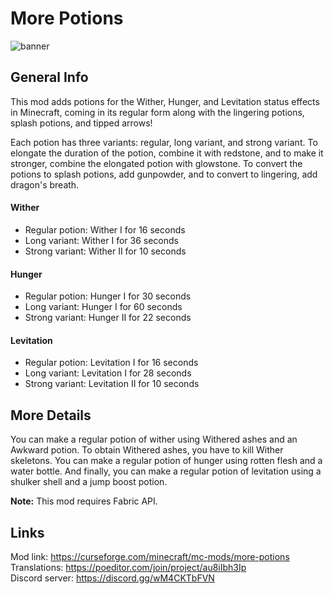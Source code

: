 # More Potions

![banner](https://github.com/SirJain0/WitherPotions/assets/94301223/1e4b0150-5bef-40ff-a44a-431df5039420)

## General Info

This mod adds potions for the Wither, Hunger, and Levitation status effects in Minecraft, coming in its regular form along with the lingering potions, splash potions, and tipped arrows!

Each potion has three variants: regular, long variant, and strong variant.  To elongate the duration of the potion, combine it with redstone, and to make it stronger, combine the elongated potion with glowstone. To convert the potions to splash potions, add gunpowder, and to convert to lingering, add dragon's breath.

#### Wither
- Regular potion: Wither I for 16 seconds
- Long variant: Wither I for 36 seconds
- Strong variant: Wither II for 10 seconds

#### Hunger
- Regular potion: Hunger I for 30 seconds
- Long variant: Hunger I for 60 seconds
- Strong variant: Hunger II for 22 seconds

#### Levitation
- Regular potion: Levitation I for 16 seconds
- Long variant: Levitation I for 28 seconds
- Strong variant: Levitation II for 10 seconds

## More Details

You can make a regular potion of wither using Withered ashes and an Awkward potion. To obtain Withered ashes, you have to kill Wither skeletons.
You can make a regular potion of hunger using rotten flesh and a water bottle. 
And finally, you can make a regular potion of levitation using a shulker shell and a jump boost potion.

**Note:** This mod requires Fabric API.

## Links
Mod link: https://curseforge.com/minecraft/mc-mods/more-potions <br>
Translations: https://poeditor.com/join/project/au8iIbh3Ip <br>
Discord server: https://discord.gg/wM4CKTbFVN
